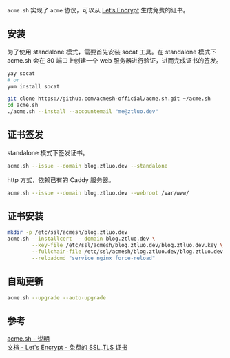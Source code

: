 `acme.sh` 实现了 `acme` 协议，可以从 [Let’s Encrypt](https://letsencrypt.org/) 生成免费的证书。
<!--more-->

## 安装  

为了使用 standalone 模式，需要首先安装 socat 工具。在 standalone 模式下 acme.sh 会在 80 端口上创建一个 web 服务器进行验证，进而完成证书的签发。

``` bash
yay socat
# or 
yum install socat
```

``` bash
git clone https://github.com/acmesh-official/acme.sh.git ~/acme.sh
cd acme.sh
./acme.sh --install --accountemail "me@ztluo.dev"
```

## 证书签发  

standalone 模式下签发证书。
``` bash
acme.sh --issue --domain blog.ztluo.dev --standalone
```

http 方式，依赖已有的 Caddy 服务器。
``` bash
acme.sh --issue --domain blog.ztluo.dev --webroot /var/www/
```

## 证书安装 

``` bash
mkdir -p /etc/ssl/acmesh/blog.ztluo.dev
acme.sh --installcert  --domain blog.ztluo.dev \
        --key-file /etc/ssl/acmesh/blog.ztluo.dev/blog.ztluo.dev.key \
        --fullchain-file /etc/ssl/acmesh/blog.ztluo.dev/blog.ztluo.dev.crt \
        --reloadcmd "service nginx force-reload"
```

## 自动更新  

``` bash
acme.sh --upgrade --auto-upgrade
```

## 参考  
[acme.sh - 说明](https://github.com/acmesh-official/acme.sh/wiki/%E8%AF%B4%E6%98%8E)  
[文档 - Let's Encrypt - 免费的 SSL_TLS 证书](https://letsencrypt.org/zh-cn/docs/)  


